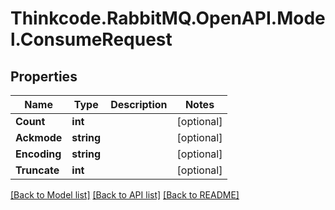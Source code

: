 # Thinkcode.RabbitMQ.OpenAPI.Model.ConsumeRequest
## Properties

Name | Type | Description | Notes
------------ | ------------- | ------------- | -------------
**Count** | **int** |  | [optional] 
**Ackmode** | **string** |  | [optional] 
**Encoding** | **string** |  | [optional] 
**Truncate** | **int** |  | [optional] 

[[Back to Model list]](../README.md#documentation-for-models) [[Back to API list]](../README.md#documentation-for-api-endpoints) [[Back to README]](../README.md)

